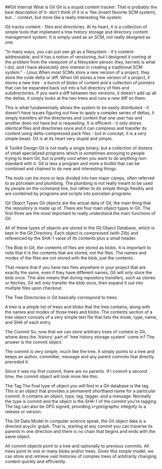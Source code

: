 ##Git Internal
What is Git
Git is a stupid content tracker. That is probably the best description of it- don't think of it in a 'like (insert favorite SCM system), but...' context, but more like a really interesting file system.

Git tracks content - files and directories. At its heart, it is a collection of simple tools that implement a tree history storage and directory content management system. It is simply used as an SCM, not really designed as one.

"In many ways, you can just see git as a filesystem - it's content-addressable, and it has a notion of versioning, but I designed it coming at the problem from the viewpoint of a filesystem person (hey, kernels is what I do), and I have absolutely zero interest in creating a traditional SCM system." - Linus
When most SCMs store a new version of a project, they store the code delta or diff. When Git stores a new version of a project, it stores a new tree - a bunch of blobs of content and a collection of pointers that can be expanded back out into a full directory of files and subdirectories. If you want a diff between two versions, it doesn't add up all the deltas, it simply looks at the two trees and runs a new diff on them. 

This is what fundamentally allows the system to be easily distributed  - it doesn't have issues figuring out how to apply a complex series of deltas, it simply transfers all the directories and content that one user has and another does not have but is requesting. It is efficient - it only stores identical files and directories once and it can compress and transfer its content using delta-compressed pack files - but in concept, it is a very simple beast. Git is at its heart very stupid and simple.



A Toolkit Design
Git is not really a single binary, but a collection of dozens of small specialized programs which is sometimes annoying to people trying to learn Git, but is pretty cool when you want to do anything non-standard with it. Git is less a program and more a toolkit that can be combined and chained to do new and interesting things.

The tools can be more or less divided into two major camps, often referred to as porcelain and plumbing. The plumbing is not really meant to be used by people on the command line, but rather to do simple things flexibly and are combined by programs and scripts into porcelain programs. 

Git Object Types
Git objects are the actual data of Git, the main thing that the repository is made up of. There are four main object types in Git. The first three are the most important to really understand the main functions of Git.

All of these types of objects are stored in the Git Object Database, which is kept in the Git Directory. Each object is compressed (with Zlib) and referenced by the SHA-1 value of its contents plus a small header.

The Blob
In Git, the contents of files are stored as blobs. It is important to note that it is the contents that are stored, not the files. The names and modes of the files are not stored with the blob, just the contents.

That means that if you have two files anywhere in your project that are exactly the same, even if they have different names, Git will only store the blob once. This also means that during repository transfers, such as clones or fetches, Git will only transfer the blob once, then expand it out into multiple files upon checkout.







The Tree
Directories in Git basically correspond to trees.



A tree is a simple list of trees and blobs that the tree contains, along with the names and modes of those trees and blobs. The contents section of a tree object consists of a very simple text file that lists the mode, type, name, and SHA of each entry.



The Commit
So, now that we can store arbitrary trees of content in Git, where does the 'history' part of  'tree history storage system' come in? The answer is the commit object.



The commit is very simple, much like the tree. It simply points to a tree and keeps an author, committer, message and any parent commits that directly preceded it.

Since it was my first commit, there are no parents. If I commit a second time, the commit object will look more like this:



The Tag
The final type of object you will find in a Git database is the tag. This is an object that provides a permanent shorthand name for a particular commit. It contains an object, type, tag, tagger, and a message. Normally the type is commit and the object is the SHA-1 of the commit you're tagging. The tag can also be GPG signed, providing cryptographic integrity to a release or version.



The Git Data Model
In computer science speak, the Git object data is a directed acyclic graph. That is, starting at any commit you can traverse its parents in one direction and there is no chain that begins and ends with the same object.

All commit objects point to a tree and optionally to previous commits. All trees point to one or many blobs and/or trees. Given this simple model, we can store and retrieve vast histories of complex trees of arbitrarily changing content quickly and efficiently.
